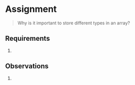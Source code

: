 # Assignment

> Why is it important to store different types in an array?

## Requirements

1. 

## Observations

1. 